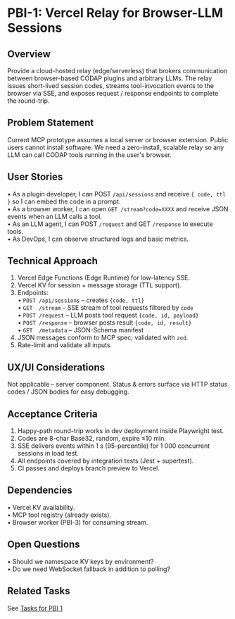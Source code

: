 # PBI-1: Vercel Relay for Browser-LLM Sessions

## Overview
Provide a cloud-hosted relay (edge/serverless) that brokers communication between browser-based CODAP plugins and arbitrary LLMs. The relay issues short-lived session codes, streams tool-invocation events to the browser via SSE, and exposes request / response endpoints to complete the round-trip.

## Problem Statement
Current MCP prototype assumes a local server or browser extension. Public users cannot install software. We need a zero-install, scalable relay so any LLM can call CODAP tools running in the user's browser.

## User Stories
• As a plugin developer, I can POST `/api/sessions` and receive `{ code, ttl }` so I can embed the code in a prompt.  
• As a browser worker, I can open `GET /stream?code=XXXX` and receive JSON events when an LLM calls a tool.  
• As an LLM agent, I can POST `/request` and GET `/response` to execute tools.  
• As DevOps, I can observe structured logs and basic metrics.

## Technical Approach
1. Vercel Edge Functions (Edge Runtime) for low-latency SSE.  
2. Vercel KV for session + message storage (TTL support).  
3. Endpoints:  
   • `POST /api/sessions` – creates `{code, ttl}`  
   • `GET  /stream` – SSE stream of tool requests filtered by `code`  
   • `POST /request` – LLM posts tool request `{code, id, payload}`  
   • `POST /response` – browser posts result `{code, id, result}`  
   • `GET  /metadata` – JSON-Schema manifest  
4. JSON messages conform to MCP spec; validated with `zod`.  
5. Rate-limit and validate all inputs.

## UX/UI Considerations
Not applicable – server component.  Status & errors surface via HTTP status codes / JSON bodies for easy debugging.

## Acceptance Criteria
1. Happy-path round-trip works in dev deployment inside Playwright test.  
2. Codes are 8-char Base32, random, expire ≤10 min.  
3. SSE delivers events within 1 s (95-percentile) for 1 000 concurrent sessions in load test.  
4. All endpoints covered by integration tests (Jest + supertest).  
5. CI passes and deploys branch preview to Vercel.

## Dependencies
• Vercel KV availability.  
• MCP tool registry (already exists).  
• Browser worker (PBI-3) for consuming stream.

## Open Questions
• Should we namespace KV keys by environment?  
• Do we need WebSocket fallback in addition to polling?

## Related Tasks
See [Tasks for PBI 1](./tasks.md) 